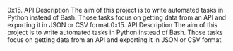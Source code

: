 0x15. API
Description
The aim of this project is to write automated tasks in Python instead of Bash. Those tasks focus on getting data from an API and exporting it in JSON or CSV format.0x15. API
Description
The aim of this project is to write automated tasks in Python instead of Bash. Those tasks focus on getting data from an API and exporting it in JSON or CSV format.
